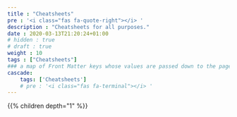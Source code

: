```yaml
---
title : "Cheatsheets"
pre : '<i class="fas fa-quote-right"></i> '
description : "Cheatsheets for all purposes."
date : 2020-03-13T21:20:24+01:00
# hidden : true
# draft : true
weight : 10
tags : ["Cheatsheets"]
### a map of Front Matter keys whose values are passed down to the page's descendants unless overwritten by self or a closer ancestor's cascade. 
cascade:
    tags: ['Cheatsheets']
    # pre : '<i class="fas fa-terminal"></i> '
---
```


{{% children depth="1" %}}
